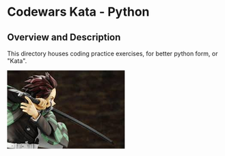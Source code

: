 [//]: # (Image References)

[image1]: ./Images/Tanjiro.jpeg "Training Can Be Fun"

# Codewars Kata - Python

## Overview and Description

This directory houses coding practice exercises, for better python form, or "Kata". 

![Training Can Be Fun][image1]
